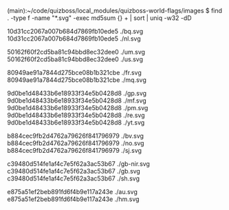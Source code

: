 (main):~/code/quizboss/local_modules/quizboss-world-flags/images
$ find . -type f -name "*.svg" -exec md5sum {} + | sort | uniq -w32 -dD

10d31cc2067a007b684d7869fb10ede5  ./bq.svg
10d31cc2067a007b684d7869fb10ede5  ./nl.svg

50162f60f2cd5ba81c94bbd8ec32dee0  ./um.svg
50162f60f2cd5ba81c94bbd8ec32dee0  ./us.svg

80949ae91a7844d275bce08b1b321cbe  ./fr.svg
80949ae91a7844d275bce08b1b321cbe  ./mq.svg

9d0be1d48433b6e18933f34e5b0428d8  ./gp.svg
9d0be1d48433b6e18933f34e5b0428d8  ./mf.svg
9d0be1d48433b6e18933f34e5b0428d8  ./pm.svg
9d0be1d48433b6e18933f34e5b0428d8  ./re.svg
9d0be1d48433b6e18933f34e5b0428d8  ./yt.svg

b884cec9fb2d4762a79626f841796979  ./bv.svg
b884cec9fb2d4762a79626f841796979  ./no.svg
b884cec9fb2d4762a79626f841796979  ./sj.svg

c39480d514fe1af4c7e5f62a3ac53b67  ./gb-nir.svg
c39480d514fe1af4c7e5f62a3ac53b67  ./gb.svg
c39480d514fe1af4c7e5f62a3ac53b67  ./sh.svg

e875a51ef2beb891fd6f4b9e117a243e  ./au.svg
e875a51ef2beb891fd6f4b9e117a243e  ./hm.svg
